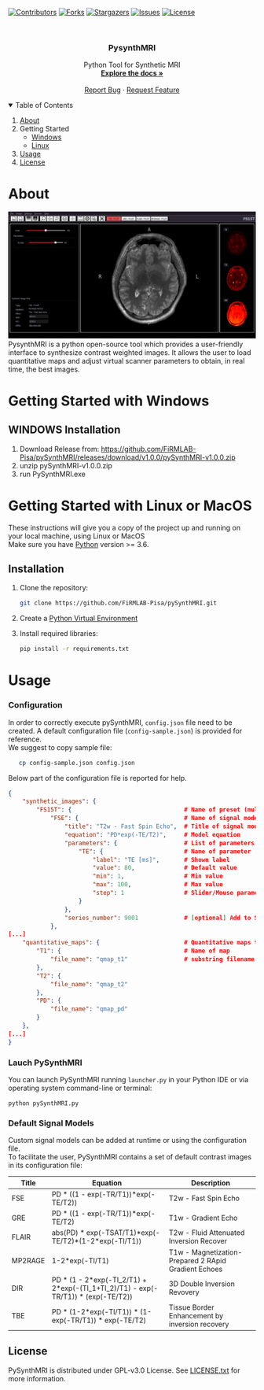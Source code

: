   [![Contributors][contributors-shield]][contributors-url]
  [![Forks][forks-shield]][forks-url]
  [![Stargazers][stars-shield]][stars-url]
  [![Issues][issues-shield]][issues-url]
  [![License][license-shield]][license-url]


<!-- PROJECT LOGO -->
<br />
<p align="center">
  <h3 align="center"><b>PysynthMRI</b></h3>

  <p align="center">
    Python Tool for Synthetic MRI
    <br />
    <a href="https://github.com/FiRMLAB-Pisa/pySynthMRI"><strong>Explore the docs »</strong></a>
    <br />
    <br />
    <a href="https://github.com/FiRMLAB-Pisa/pySynthMRI/issues">Report Bug</a>
    ·
    <a href="https://github.com/FiRMLAB-Pisa/pySynthMRI/issues">Request Feature</a>
</p>



<!-- TABLE OF CONTENTS -->
<details open="open">
  <summary>Table of Contents</summary>
  <ol>
    <li>
      <a href="#about">About</a>
    </li>
    <li>
       <a>Getting Started</a>
      <ul>
        <li><a href="#getting-started-with-windows">Windows</a></li>
        <li><a href="#getting-started-with-linux-or-macos">Linux</a></li>
      </ul>
    </li>
    <li><a href="#usage">Usage</a></li>
    <li><a href="#license">License</a></li>
  </ol>
</details>



<!-- ABOUT THE PROJECT -->
# About
![pysynthmri-screenshot]
PysynthMRI is a python open-source tool which provides a user-friendly interface to synthesize contrast weighted images. It allows the user to load quantitative maps and adjust virtual scanner parameters to obtain, in real time, the best images.



<!-- GETTING STARTED -->
# Getting Started with Windows

## WINDOWS Installation

1. Download Release from: https://github.com/FiRMLAB-Pisa/pySynthMRI/releases/download/v1.0.0/pySynthMRI-v1.0.0.zip
2. unzip pySynthMRI-v1.0.0.zip
3. run PySynthMRI.exe


# Getting Started with Linux or MacOS
These instructions will give you a copy of the project up and running on your local machine,
using Linux or MacOS<br>
Make sure you have [Python](https://python.org/) version >= 3.6.
## Installation

1. Clone the repository:
   ```sh
   git clone https://github.com/FiRMLAB-Pisa/pySynthMRI.git
   ```
2. Create a [Python Virtual Environment](https://docs.conda.io/projects/conda/en/latest/user-guide/tasks/manage-environments.html)

3. Install required libraries:
   ```sh
   pip install -r requirements.txt
    ```

<!-- USAGE EXAMPLES -->
# Usage


### Configuration
In order to correctly execute pySynthMRI, `config.json` file need to be created.
A default configuration file (`config-sample.json`) is provided for reference. <br/>
We suggest to copy sample file:

```sh
   cp config-sample.json config.json
```
    
Below part of the configuration file is reported for help.
```json
{
    "synthetic_images": {
        "FS15T": {                                # Name of preset (multiple presets can exists)
            "FSE": {                              # Name of signal model
                "title": "T2w - Fast Spin Echo",  # Title of signal model
                "equation": "PD*exp(-TE/T2)",     # Model equation
                "parameters": {                   # List of parameters json object
                    "TE": {                       # Name of parameter
                        "label": "TE [ms]",       # Shown label
                        "value": 80,              # Default value
                        "min": 1,                 # Min value
                        "max": 100,               # Max value
                        "step": 1                 # Slider/Mouse parameter step 
                    }
                },
                "series_number": 9001             # [optional] Add to SeriesNumber DICOM tag (0020,0011)
            },
[...]
    "quantitative_maps": {                        # Quantitative maps that can be loaded
        "T1": {                                   # Name of map
            "file_name": "qmap_t1"                # substring filename (used if autoload qmaps)
        },
        "T2": {
            "file_name": "qmap_t2"
        },
        "PD": {
            "file_name": "qmap_pd"
        }
    },
[...]
}
```
### Lauch PySynthMRI
You can launch PySynthMRI running `launcher.py` in your Python IDE or via operating system command-line or terminal:

```shell
python pySynthMRI.py
```

### Default Signal Models
Custom signal models can be added at runtime or using the configuration file. <br/>
To facilitate the user, PySynthMRI contains a set of default contrast images in its configuration file: 

| Title   | Equation                                                                                     | Description                                          |
|---------|----------------------------------------------------------------------------------------------|------------------------------------------------------|
| FSE     | PD \* ((1 - exp(-TR/T1))\*exp(-TE/T2))                                                       | T2w - Fast Spin Echo                                 |
| GRE     | PD \* ((1 - exp(-TR/T1))\*exp(-TE/T2)                                                        | T1w - Gradient Echo                                  |
| FLAIR   |abs(PD) \* exp(-TSAT/T1)\*exp(-TE/T2)\*(1-2\*exp(-TI/T1))                                     | T2w - Fluid Attenuated Inversion Recover             |
| MP2RAGE | 1-2\*exp(-TI/T1)                                                                             | T1w - Magnetization-Prepared 2 RApid Gradient Echoes |
| DIR     | PD \* (1 - 2\*exp(-TI_2/T1) + 2\*exp(-(TI_1+TI_2)/T1) -  exp(-TR/T1)) \* (exp(-TE/T2))       | 3D Double Inversion Revovery                         |
| TBE | PD \* (1-2\*exp(-TI/T1)) \* (1-exp(-TR/T1)) \* exp(-TE/T2)                                       | Tissue Border Enhancement by inversion recovery      |


<!-- LICENSE -->
## License

PySynthMRI is distributed under GPL-v3.0 License. See [LICENSE.txt](https://github.com/FiRMLAB-Pisa/pySynthMRI/blob/main/LICENSE) for more information.

<!-- MARKDOWN LINKS & IMAGES -->
<!-- https://www.markdownguide.org/basic-syntax/#reference-style-links -->
[contributors-shield]: https://img.shields.io/github/contributors/FiRMLAB-Pisa/pySynthMRI
[contributors-url]: https://github.com/FiRMLAB-Pisa/pySynthMRI/graphs/contributors
[forks-shield]: https://img.shields.io/github/forks/FiRMLAB-Pisa/pySynthMRI
[forks-url]: https://github.com/FiRMLAB-Pisa/pySynthMRI/network/members
[stars-shield]: https://img.shields.io/github/stars/FiRMLAB-Pisa/pySynthMRI 
[stars-url]: https://github.com/FiRMLAB-Pisa/pySynthMRI/stargazers
[issues-shield]: https://img.shields.io/github/issues/FiRMLAB-Pisa/pySynthMRI
[issues-url]: https://github.com/FiRMLAB-Pisa/pySynthMRI/issues
[license-shield]: https://img.shields.io/github/license/FiRMLAB-Pisa/pySynthMRI
[license-url]: https://github.com/FiRMLAB-Pisa/pySynthMRI/blob/master/LICENSE.md
[pysynthmri-arch]: resources/images/arch.png
[pysynthmri-screenshot]: resources/images/screenshot.png
